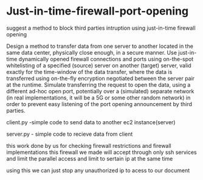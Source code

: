 # Just-in-time-firewall-port-opening
suggest a method to block third parties intruption using just-in-time firewall opening

Design a method to transfer data from one server to another
located in the same data center, physically close enough, in a secure manner. Use just-in-time
dynamically opened firewall connections and ports using on-the-spot whitelisting of a specified
(source) server on another (target) server, valid exactly for the time-window of the data transfer,
where the data is transferred using on-the-fly encryption negotiated between the server pair at
the runtime. Simulate transferring the request to open the data, using a different ad-hoc open
port, potentially over a (simulated) separate network (in real implementations, it will be a 5G or
some other random network) in order to prevent easy listening of the port opening
announcement by third parties.

client.py -simple code to send data to another ec2 instance(server)

server.py - simple code to recieve data from client 

this work done by us for checking firewall restrictions and firewall implementations 
this firewall we made will accept through only ssh services and limit the parallel access and limit to sertain ip at the same time 

using this we can just stop any unauthorized ip to acess to our document 
